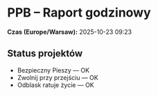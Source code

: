 # PPB – Raport godzinowy
**Czas (Europe/Warsaw):** 2025-10-23 09:23

## Status projektów
- Bezpieczny Pieszy — OK
- Zwolnij przy przejściu — OK
- Odblask ratuje życie — OK

